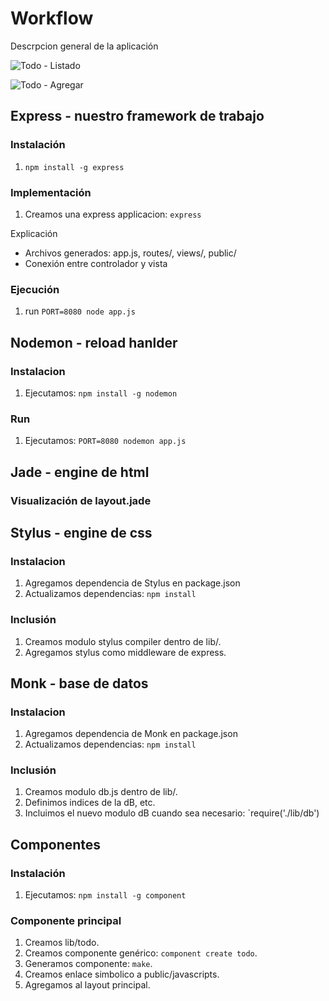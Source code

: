 
# Workflow

Descrpcion general de la aplicación

![Todo - Listado](http://f.cl.ly/items/1N1V132A1E261h2l2x26/bawk%20-%20todo%20-%2001.png)

![Todo - Agregar](http://f.cl.ly/items/0s2F0P132U1D1q2H2H37/baws%20-%20todo%20-%2002.png)

## Express - nuestro framework de trabajo

### Instalación

  1. `npm install -g express`

### Implementación

  1. Creamos una express applicacion: `express`

  Explicación

  * Archivos generados: app.js, routes/, views/, public/
  * Conexión entre controlador y vista

### Ejecución

  1. run `PORT=8080 node app.js`


## Nodemon - reload hanlder

### Instalacion

  1. Ejecutamos: `npm install -g nodemon`

### Run

  1. Ejecutamos: `PORT=8080 nodemon app.js` 


## Jade - engine de html

### Visualización de layout.jade


## Stylus - engine de css

### Instalacion

  1. Agregamos dependencia de Stylus en package.json
  2. Actualizamos dependencias: `npm install`

### Inclusión

  1. Creamos modulo stylus compiler dentro de lib/.
  1. Agregamos stylus como middleware de express.


## Monk - base de datos

### Instalacion

  1. Agregamos dependencia de Monk en package.json
  2. Actualizamos dependencias: `npm install`

### Inclusión

  1. Creamos modulo db.js dentro de lib/.
  2. Definimos indices de la dB, etc.
  3. Incluimos el nuevo modulo dB cuando sea necesario: `require('./lib/db')


## Componentes

### Instalación

  1. Ejecutamos: `npm install -g component` 

### Componente principal

  1. Creamos lib/todo.
  2. Creamos componente genérico: `component create todo`.
  3. Generamos componente: `make`.
  2. Creamos enlace simbolico a public/javascripts.
  3. Agregamos al layout principal.
